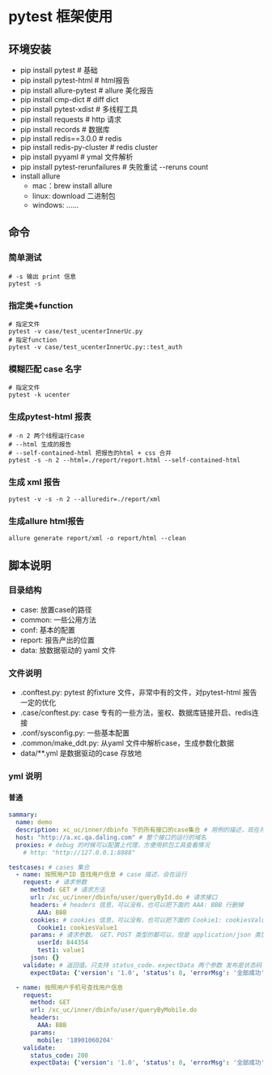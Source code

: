 # pytest 框架使用

## 环境安装

- pip install pytest # 基础
- pip install pytest-html # html报告
- pip install allure-pytest # allure 美化报告
- pip install cmp-dict # diff dict
- pip install pytest-xdist # 多线程工具
- pip install requests # http 请求
- pip install records # 数据库
- pip install redis==3.0.0 # redis
- pip install redis-py-cluster # redis cluster
- pip install pyyaml # ymal 文件解析
- pip install pytest-rerunfailures # 失败重试 --reruns count
- install allure
  - mac：brew install allure
  - linux: download 二进制包
  - windows: ……

## 命令

### 简单测试

```shell
# -s 输出 print 信息
pytest -s
```

### 指定类+function

```shell
# 指定文件
pytest -v case/test_ucenterInnerUc.py
# 指定function
pytest -v case/test_ucenterInnerUc.py::test_auth
```

### 模糊匹配 case 名字

```shell
# 指定文件
pytest -k ucenter
```

### 生成pytest-html 报表

```shell
# -n 2 两个线程运行case
# --html 生成的报告
# --self-contained-html 把报告的html + css 合并
pytest -s -n 2 --html=./report/report.html --self-contained-html
```

### 生成 xml 报告

```
pytest -v -s -n 2 --alluredir=./report/xml
```

### 生成allure html报告

```
allure generate report/xml -o report/html --clean
```

## 脚本说明

### 目录结构

- case: 放置case的路径
- common: 一些公用方法
- conf: 基本的配置
- report: 报告产出的位置
- data: 放数据驱动的 yaml 文件

### 文件说明

- .conftest.py: pytest 的fixture 文件，非常中有的文件，对pytest-html 报告一定的优化
- .case/conftest.py: case 专有的一些方法，鉴权、数据库链接开启、redis连接
- .conf/sysconfig.py: 一些基本配置
- .common/make_ddt.py: 从yaml 文件中解析case，生成参数化数据
- data/**.yml 是数据驱动的case 存放地

### yml 说明

#### 普通

```yaml
sammary:
  name: demo
  description: xc_uc/inner/dbinfo 下的所有接口的case集合 # 用例的描述，现在并没有实际的意义
  host: "http://a.xc.qa.daling.com" # 整个接口的运行的域名
  proxies: # debug 的时候可以配置上代理，方便用抓包工具查看情况
    # http: "http://127.0.0.1:8888"

testcases: # cases 集合
  - name: 按照用户ID 查找用户信息 # case 描述，会在运行
    request: # 请求参数
      method: GET # 请求方法
      url: /xc_uc/inner/dbinfo/user/queryById.do # 请求接口
      headers: # headers 信息，可以没有，也可以把下面的 AAA: BBB 行删掉
        AAA: BBB
      cookies: # cookies 信息，可以没有，也可以把下面的 Cookie1: cookiesValue1 行删掉
        Cookie1: cookiesValue1
      params: # 请求参数。 GET、POST 类型的都可以，但是 application/json 类型的 POST 需要把参数列在 下面的json 节点中
        userId: 844354
        test1: value1
      json: {}
    validate: # 返回值。只支持 status_code、expectData 两个参数 发布是状态码 + 返回body
      expectData: {'version': '1.0', 'status': 0, 'errorMsg': '全部成功', 'data': {'realName': 'vivo达令家', "followerInviteCode": "1117297"}}

  - name: 按照用户手机号查找用户信息
    request:
      method: GET
      url: /xc_uc/inner/dbinfo/user/queryByMobile.do
      headers:
        AAA: BBB
      params:
        mobile: '18901060204'
    validate:
      status_code: 200
      expectData: {'version': '1.0', 'status': 0, 'errorMsg': '全部成功', 'data': {'realName': 'mahailin', "followerInviteCode": "1089725"}}
```
